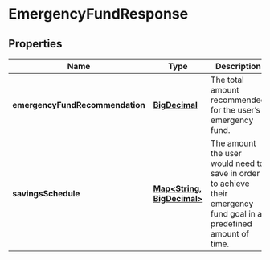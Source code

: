 
# EmergencyFundResponse

## Properties
Name | Type | Description | Notes
------------ | ------------- | ------------- | -------------
**emergencyFundRecommendation** | [**BigDecimal**](BigDecimal.md) | The total amount recommended for the user’s emergency fund. |  [optional]
**savingsSchedule** | [**Map&lt;String, BigDecimal&gt;**](BigDecimal.md) | The amount the user would need to save in order to achieve their emergency fund goal in a predefined amount of time. | 



